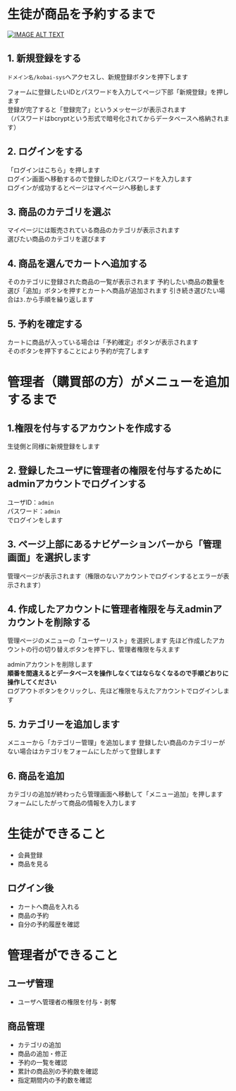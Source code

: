 # 生徒が商品を予約するまで
[![IMAGE ALT TEXT](http://img.youtube.com/vi/atNG5n_vsAc/0.jpg)](http://www.youtube.com/watch?v=atNG5n_vsAc "ログインから予約まで")
## 1. 新規登録をする
``ドメイン名/kobai-sys``へアクセスし、新規登録ボタンを押下します  

フォームに登録したいIDとパスワードを入力してページ下部「新規登録」を押します  
登録が完了すると「登録完了」というメッセージが表示されます  
（パスワードはbcryptという形式で暗号化されてからデータベースへ格納されます）  

## 2. ログインをする

「ログインはこちら」を押します  
ログイン画面へ移動するので登録したIDとパスワードを入力します  
ログインが成功するとページはマイページへ移動します

## 3. 商品のカテゴリを選ぶ

マイページには販売されている商品のカテゴリが表示されます  
選びたい商品のカテゴリを選びます

## 4. 商品を選んでカートへ追加する

そのカテゴリに登録された商品の一覧が表示されます
予約したい商品の数量を選び「追加」ボタンを押すとカートへ商品が追加されます
引き続き選びたい場合は``3.``から手順を繰り返します

## 5. 予約を確定する

カートに商品が入っている場合は「予約確定」ボタンが表示されます  
そのボタンを押下することにより予約が完了します

# 管理者（購買部の方）がメニューを追加するまで

## 1.権限を付与するアカウントを作成する
生徒側と同様に新規登録をします

## 2. 登録したユーザに管理者の権限を付与するためにadminアカウントでログインする
ユーザID：``admin``  
パスワード：``admin``   
でログインをします  

## 3. ページ上部にあるナビゲーションバーから「管理画面」を選択します
管理ページが表示されます（権限のないアカウントでログインするとエラーが表示されます）

## 4. 作成したアカウントに管理者権限を与えadminアカウントを削除する
管理ページのメニューの「ユーザーリスト」を選択します
先ほど作成したアカウントの行の切り替えボタンを押下し、管理者権限を与えます  

adminアカウントを削除します  
<b>順番を間違えるとデータベースを操作しなくてはならなくなるので手順どおりに操作してください</b>  
ログアウトボタンをクリックし、先ほど権限を与えたアカウントでログインします

## 5. カテゴリーを追加します
メニューから「カテゴリー管理」を追加します
登録したい商品のカテゴリーがない場合はカテゴリをフォームにしたがって登録します

## 6. 商品を追加  
カテゴリの追加が終わったら管理画面へ移動して「メニュー追加」を押します  
フォームにしたがって商品の情報を入力します

# 生徒ができること
* 会員登録
* 商品を見る
## ログイン後
* カートへ商品を入れる
* 商品の予約
* 自分の予約履歴を確認

# 管理者ができること

## ユーザ管理
* ユーザへ管理者の権限を付与・剥奪
## 商品管理
* カテゴリの追加
* 商品の追加・修正
* 予約の一覧を確認
* 累計の商品別の予約数を確認
* 指定期間内の予約数を確認
